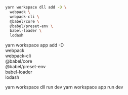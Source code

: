 ```sh
yarn workspace dll add -D \
  webpack \
  webpack-cli \
  @babel/core \
  @babel/preset-env \
  babel-loader \
  lodash
```



yarn workspace app add -D \
  webpack \
  webpack-cli \
  @babel/core \
  @babel/preset-env \
  babel-loader \
  lodash

yarn workspace dll run dev
yarn workspace app run dev
